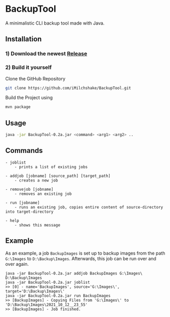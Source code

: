 # BackupTool

A minimalistic CLI backup tool made with Java.

## Installation

### 1) Download the newest [Release](https://github.com/iMilchshake/BackupTool/releases/tag/v0.2a)

### 2) Build it yourself

Clone the GitHub Repository

````bash
git clone https://github.com/iMilchshake/BackupTool.git
````

Build the Project using 

````bash
mvn package 
````


## Usage

```bash
java -jar BackupTool-0.2a.jar <command> <arg1> <arg2> ..
```

## Commands
````
- joblist
    - prints a list of existing jobs

- addjob [jobname] [source_path] [target_path]
    - creates a new job

- removejob [jobname]
    - removes an existing job

- run [jobname]
    - runs an existing job, copies entire content of source-directory into target-directory

- help
    - shows this message
````

## Example

As an example, a job `BackupImages` is set up to backup images from the path `G:\Images` to `D:\Backup\Images`. Afterwards, this job can be run over and over again.

````
java -jar BackupTool-0.2a.jar addjob BackupImages G:\Images\ D:\Backup\Images
java -jar BackupTool-0.2a.jar joblist
>> [0] - name='BackupImages', source='G:\Images\', target='D:\Backup\Images\'
java -jar BackupTool-0.2a.jar run BackupImages
>> [BackupImages] - Copying Files from 'G:\Images\' to 'D:\Backup\Images\2021_10_12__23_55'
>> [BackupImages] - Job finished.
````
